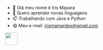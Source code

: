 - 👋 Olá meu nome é Iris Mayara
- 👀 Quero aprender novas linguagens
- 📫 Trabalhando com Java e Python
- 😄 Meu e-mail: irismainardes@gmail.com 

<img src="https://icongr.am/devicon/apple-original.svg?size=128&color=currentColor" width="40" height="40"/>

